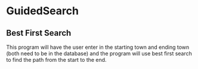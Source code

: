# GuidedSearch

## Best First Search

This program will have the user enter in the starting town and ending town (both need to be in the database) and the program will use best first search to find the path from the start to the end.
